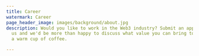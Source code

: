 ```yaml
---
title: Career
watermark: Career
page_header_image: images/background/about.jpg
description: Would you like to work in the Web3 industry? Submit an application with
  us and we'd be more than happy to discuss what value you can bring to XAEGIR over
  a warm cup of coffee.

---
```

